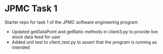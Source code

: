 # JPMC Task 1
Starter repo for task 1 of the JPMC software engineering program
- Updated getDataPoint and getRatio methods in client3.py to provide live stock data feed for user
- Added unit test to client_test.py to assert that the program is running as intended
